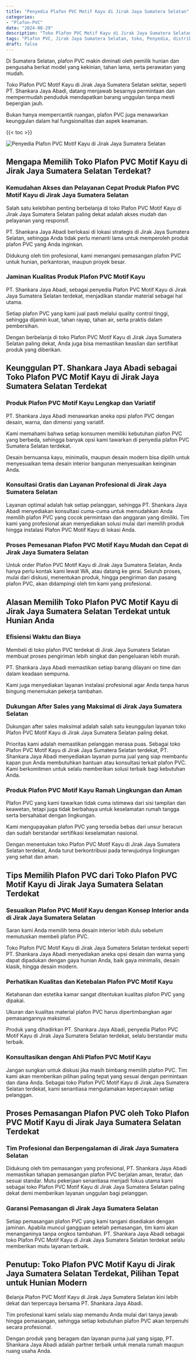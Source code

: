 ```yaml
---
title: "Penyedia Plafon PVC Motif Kayu di Jirak Jaya Sumatera Selatan"
categories: 
- "Plafon-PVC"
date: "2024-08-29"
description: "Toko Plafon PVC Motif Kayu di Jirak Jaya Sumatera Selatan bagi tempat tinggal, kantor, serta toko. Material unggulan, beragam motif, warna elegan, beserta jasa pemasangan dikerjakan oleh teknisi ahli dan kepastian resmi!|Layanan distribusi Plafon PVC Motif Kayu di Jirak Jaya Sumatera Selatan bagi kebutuhan tempat tinggal, kantor, maupun toko, beserta material terbaik dan pemasangan oleh tim berpengalaman dan jaminan resmi.|Solusi Plafon PVC Motif Kayu di Jirak Jaya Sumatera Selatan yang terbukti bagi rumah, kantor, serta toko, bersama produk terbaik dan instalasi ditangani oleh teknisi profesional serta kepastian resmi.|Distribusi Plafon PVC Motif Kayu di Jirak Jaya Sumatera Selatan untuk rumah, kantor, serta gerai, beserta material unggulan dan instalasi dikerjakan oleh teknisi berpengalaman, disertai beserta kepastian resmi.}"
tags: "Plafon PVC, Jirak Jaya Sumatera Selatan, toko, Penyedia, distributor"
draft: false
---
```


Di Sumatera Selatan, plafon PVC makin diminati oleh pemilik hunian dan pengusaha berkat model yang kekinian, tahan lama, serta perawatan yang mudah.

Toko Plafon PVC Motif Kayu di Jirak Jaya Sumatera Selatan sekitar, seperti PT. Shankara Jaya Abadi, datang menjawab besarnya permintaan dan mempermudah penduduk mendapatkan barang unggulan tanpa mesti bepergian jauh.

Bukan hanya mempercantik ruangan, plafon PVC juga menawarkan keunggulan dalam hal fungsionalitas dan aspek keamanan.

{{< toc >}}

![Penyedia Plafon PVC Motif Kayu di Jirak Jaya Sumatera Selatan](/images/Plafon-PVC/Penyedia-Plafon-PVC-Motif-Kayu-di-Jirak-Jaya-Sumatera-Selatan.png)


## Mengapa Memilih Toko Plafon PVC Motif Kayu di Jirak Jaya Sumatera Selatan Terdekat?

### Kemudahan Akses dan Pelayanan Cepat Produk Plafon PVC Motif Kayu di Jirak Jaya Sumatera Selatan

Salah satu kelebihan penting berbelanja di toko Plafon PVC Motif Kayu di Jirak Jaya Sumatera Selatan paling dekat adalah akses mudah dan pelayanan yang responsif.

PT. Shankara Jaya Abadi berlokasi di lokasi strategis di Jirak Jaya Sumatera Selatan, sehingga Anda tidak perlu menanti lama untuk memperoleh produk plafon PVC yang Anda inginkan.

Didukung oleh tim profesional, kami menangani pemasangan plafon PVC untuk hunian, perkantoran, maupun proyek besar.

### Jaminan Kualitas Produk Plafon PVC Motif Kayu

PT. Shankara Jaya Abadi, sebagai penyedia Plafon PVC Motif Kayu di Jirak Jaya Sumatera Selatan terdekat, menjadikan standar material sebagai hal utama.

Setiap plafon PVC yang kami jual pasti melalui quality control tinggi, sehingga dijamin kuat, tahan rayap, tahan air, serta praktis dalam pembersihan.

Dengan berbelanja di toko Plafon PVC Motif Kayu di Jirak Jaya Sumatera Selatan paling dekat, Anda juga bisa memastikan keaslian dan sertifikat produk yang diberikan.

## Keunggulan PT. Shankara Jaya Abadi sebagai Toko Plafon PVC Motif Kayu di Jirak Jaya Sumatera Selatan Terdekat

### Produk Plafon PVC Motif Kayu Lengkap dan Variatif

PT. Shankara Jaya Abadi menawarkan aneka opsi plafon PVC dengan desain, warna, dan dimensi yang variatif.

Kami memahami bahwa setiap konsumen memiliki kebutuhan plafon PVC yang berbeda, sehingga banyak opsi kami tawarkan di penyedia plafon PVC Sumatera Selatan terdekat.

Desain bernuansa kayu, minimalis, maupun desain modern bisa dipilih untuk menyesuaikan tema desain interior bangunan menyesuaikan keinginan Anda.

### Konsultasi Gratis dan Layanan Profesional di Jirak Jaya Sumatera Selatan

Layanan optimal adalah hak setiap pelanggan, sehingga PT. Shankara Jaya Abadi menyediakan konsultasi cuma-cuma untuk memudahkan Anda memilih plafon PVC yang cocok permintaan dan anggaran yang dimiliki. Tim kami yang profesional akan menyediakan solusi mulai dari memilih produk hingga instalasi Plafon PVC Motif Kayu di lokasi Anda.

### Proses Pemesanan Plafon PVC Motif Kayu Mudah dan Cepat di Jirak Jaya Sumatera Selatan

Untuk order Plafon PVC Motif Kayu di Jirak Jaya Sumatera Selatan, Anda hanya perlu kontak kami lewat WA, atau datang ke gerai. Seluruh proses, mulai dari diskusi, menentukan produk, hingga pengiriman dan pasang plafon PVC, akan didampingi oleh tim kami yang profesional.

## Alasan Memilih Toko Plafon PVC Motif Kayu di Jirak Jaya Sumatera Selatan Terdekat untuk Hunian Anda

### Efisiensi Waktu dan Biaya

Membeli di toko plafon PVC terdekat di Jirak Jaya Sumatera Selatan membuat proses pengiriman lebih singkat dan pengeluaran lebih murah.

PT. Shankara Jaya Abadi memastikan setiap barang dilayani on time dan dalam keadaan sempurna.

Kami juga menyediakan layanan instalasi profesional agar Anda tanpa harus bingung menemukan pekerja tambahan.

### Dukungan After Sales yang Maksimal di Jirak Jaya Sumatera Selatan

Dukungan after sales maksimal adalah salah satu keunggulan layanan toko Plafon PVC Motif Kayu di Jirak Jaya Sumatera Selatan paling dekat.

Prioritas kami adalah memastikan pelanggan merasa puas. Sebagai toko Plafon PVC Motif Kayu di Jirak Jaya Sumatera Selatan terdekat, PT. Shankara Jaya Abadi menyediakan layanan purna jual yang siap membantu kapan pun Anda membutuhkan bantuan atau konsultasi terkait plafon PVC. Kami berkomitmen untuk selalu memberikan solusi terbaik bagi kebutuhan Anda.

### Produk Plafon PVC Motif Kayu Ramah Lingkungan dan Aman

Plafon PVC yang kami tawarkan tidak cuma istimewa dari sisi tampilan dan keawetan, tetapi juga tidak berbahaya untuk keselamatan rumah tangga serta bersahabat dengan lingkungan.

Kami mengupayakan plafon PVC yang tersedia bebas dari unsur beracun dan sudah berstandar sertifikasi keselamatan nasional.

Dengan menentukan toko Plafon PVC Motif Kayu di Jirak Jaya Sumatera Selatan terdekat, Anda turut berkontribusi pada terwujudnya lingkungan yang sehat dan aman.

## Tips Memilih Plafon PVC dari Toko Plafon PVC Motif Kayu di Jirak Jaya Sumatera Selatan Terdekat

### Sesuaikan Plafon PVC Motif Kayu dengan Konsep Interior anda di Jirak Jaya Sumatera Selatan

Saran kami Anda memilih tema desain interior lebih dulu sebelum memutuskan membeli plafon PVC.

Toko Plafon PVC Motif Kayu di Jirak Jaya Sumatera Selatan terdekat seperti PT. Shankara Jaya Abadi menyediakan aneka opsi desain dan warna yang dapat dipadukan dengan gaya hunian Anda, baik gaya minimalis, desain klasik, hingga desain modern.

### Perhatikan Kualitas dan Ketebalan Plafon PVC Motif Kayu

Ketahanan dan estetika kamar sangat ditentukan kualitas plafon PVC yang dipakai.

Ukuran dan kualitas material plafon PVC harus dipertimbangkan agar pemasangannya maksimal.

Produk yang dihadirkan PT. Shankara Jaya Abadi, penyedia Plafon PVC Motif Kayu di Jirak Jaya Sumatera Selatan terdekat, selalu berstandar mutu terbaik.

### Konsultasikan dengan Ahli Plafon PVC Motif Kayu

Jangan sungkan untuk diskusi jika masih bimbang memilih plafon PVC. Tim kami akan memberikan pilihan paling tepat yang sesuai dengan permintaan dan dana Anda. Sebagai toko Plafon PVC Motif Kayu di Jirak Jaya Sumatera Selatan terdekat, kami senantiasa mengutamakan kepercayaan setiap pelanggan.

## Proses Pemasangan Plafon PVC oleh Toko Plafon PVC Motif Kayu di Jirak Jaya Sumatera Selatan Terdekat

### Tim Profesional dan Berpengalaman di Jirak Jaya Sumatera Selatan

Didukung oleh tim pemasangan yang profesional, PT. Shankara Jaya Abadi memastikan tahapan pemasangan plafon PVC berjalan aman, teratur, dan sesuai standar. Mutu pekerjaan senantiasa menjadi fokus utama kami sebagai toko Plafon PVC Motif Kayu di Jirak Jaya Sumatera Selatan paling dekat demi memberikan layanan unggulan bagi pelanggan.

### Garansi Pemasangan di Jirak Jaya Sumatera Selatan

Setiap pemasangan plafon PVC yang kami tangani disediakan dengan jaminan. Apabila muncul gangguan setelah pemasangan, tim kami akan menanganinya tanpa ongkos tambahan. PT. Shankara Jaya Abadi sebagai toko Plafon PVC Motif Kayu di Jirak Jaya Sumatera Selatan terdekat selalu memberikan mutu layanan terbaik.

## Penutup: Toko Plafon PVC Motif Kayu di Jirak Jaya Sumatera Selatan Terdekat, Pilihan Tepat untuk Hunian Modern

Belanja Plafon PVC Motif Kayu di Jirak Jaya Sumatera Selatan kini lebih dekat dan terpercaya bersama PT. Shankara Jaya Abadi.

Tim profesional kami selalu siap memandu Anda mulai dari tanya jawab hingga pemasangan, sehingga setiap kebutuhan plafon PVC akan terpenuhi secara profesional.

Dengan produk yang beragam dan layanan purna jual yang sigap, PT. Shankara Jaya Abadi adalah partner terbaik untuk menata rumah maupun ruang usaha Anda.
